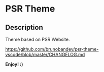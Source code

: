 # PSR Theme
## Description

Theme based on PSR Website.

https://github.com/brunobandev/psr-theme-vscode/blob/master/CHANGELOG.md

**Enjoy! :)**
